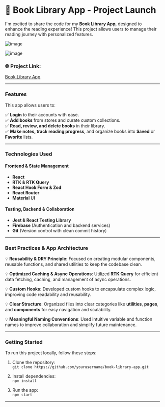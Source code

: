 # 🚀 **Book Library App** - Project Launch

I'm excited to share the code for my **Book Library App**, designed to enhance the reading experience! This project allows users to manage their reading journey with personalized features.

![image](https://github.com/user-attachments/assets/0f2af355-d199-4412-aa33-46a8200221e7)

![image](https://github.com/user-attachments/assets/343cac01-3fec-4c4a-810b-af0bc4fecf4d)


### 🌐 **Project Link:**  
[Book Library App](https://abdulrahman707.netlify.app/)

---

### **Features**  
This app allows users to:

✅ **Login** to their accounts with ease.  
✅ **Add books** from stores and curate custom collections.  
✅ **Read, review, and delete books** in their library.  
✅ **Make notes, track reading progress**, and organize books into **Saved** or **Favorite** lists.  

---

### **Technologies Used**  

#### **Frontend & State Management**  
- **React**  
- **RTK & RTK Query**  
- **React Hook Form & Zod**  
- **React Router**  
- **Material UI**

#### **Testing, Backend & Collaboration**  
- **Jest & React Testing Library**  
- **Firebase** (Authentication and backend services)  
- **Git** (Version control with clean commit history)

---

### **Best Practices & App Architecture**

💡 **Reusability & DRY Principle**: Focused on creating modular components, reusable functions, and shared utilities to keep the codebase clean.

💡 **Optimized Caching & Async Operations**: Utilized **RTK Query** for efficient data fetching, caching, and management of async operations.

💡 **Custom Hooks**: Developed custom hooks to encapsulate complex logic, improving code readability and reusability.

💡 **Clear Structure**: Organized files into clear categories like **utilities**, **pages**, and **components** for easy navigation and scalability.

💡 **Meaningful Naming Conventions**: Used intuitive variable and function names to improve collaboration and simplify future maintenance.

---

### **Getting Started**  
To run this project locally, follow these steps:

1. Clone the repository:  
   `git clone https://github.com/yourusername/book-library-app.git`
   
2. Install dependencies:  
   `npm install`
   
3. Run the app:  
   `npm start`

---
